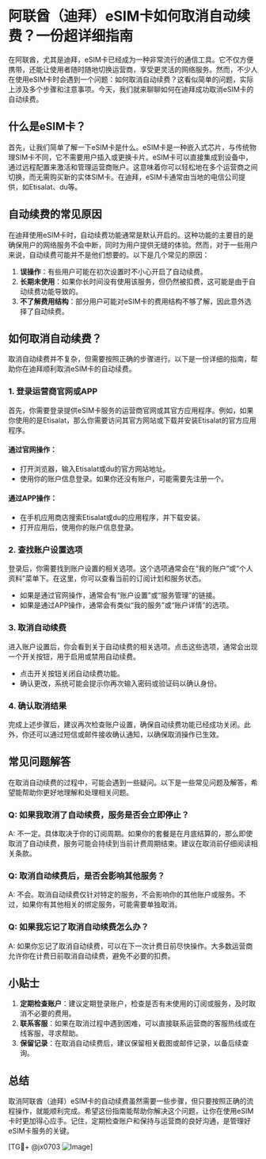 # 阿联酋（迪拜）eSIM卡如何取消自动续费？一份超详细指南

在阿联酋，尤其是迪拜，eSIM卡已经成为一种非常流行的通信工具。它不仅方便携带，还能让使用者随时随地切换运营商，享受更灵活的网络服务。然而，不少人在使用eSIM卡时会遇到一个问题：如何取消自动续费？这看似简单的问题，实际上涉及多个步骤和注意事项。今天，我们就来聊聊如何在迪拜成功取消eSIM卡的自动续费。

## 什么是eSIM卡？

首先，让我们简单了解一下eSIM卡是什么。eSIM卡是一种嵌入式芯片，与传统物理SIM卡不同，它不需要用户插入或更换卡片。eSIM卡可以直接集成到设备中，通过远程配置来激活和管理运营商账户。这意味着你可以轻松地在多个运营商之间切换，而无需购买新的实体SIM卡。在迪拜，eSIM卡通常由当地的电信公司提供，如Etisalat、du等。

## 自动续费的常见原因

在迪拜使用eSIM卡时，自动续费功能通常是默认开启的。这种功能的主要目的是确保用户的网络服务不会中断，同时为用户提供无缝的体验。然而，对于一些用户来说，自动续费可能并不是他们想要的。以下是几个常见的原因：

1. **误操作**：有些用户可能在初次设置时不小心开启了自动续费。
2. **长期未使用**：如果你长时间没有使用该服务，但仍然被扣费，这可能是由于自动续费功能导致的。
3. **不了解费用结构**：部分用户可能对eSIM卡的费用结构不够了解，因此意外选择了自动续费。

## 如何取消自动续费？

取消自动续费并不复杂，但需要按照正确的步骤进行。以下是一份详细的指南，帮助你在迪拜顺利取消eSIM卡的自动续费。

### 1. 登录运营商官网或APP

首先，你需要登录提供eSIM卡服务的运营商官网或其官方应用程序。例如，如果你使用的是Etisalat，那么你需要访问其官方网站或下载并安装Etisalat的官方应用程序。

#### 通过官网操作：
- 打开浏览器，输入Etisalat或du的官方网站地址。
- 使用你的账户信息登录。如果你还没有账户，可能需要先注册一个。

#### 通过APP操作：
- 在手机应用商店搜索Etisalat或du的应用程序，并下载安装。
- 打开应用后，使用你的账户信息登录。

### 2. 查找账户设置选项

登录后，你需要找到账户设置的相关选项。这个选项通常会在“我的账户”或“个人资料”菜单下。在这里，你可以查看当前的订阅计划和服务状态。

- 如果是通过官网操作，通常会有“账户设置”或“服务管理”的链接。
- 如果是通过APP操作，通常会有类似“我的服务”或“账户详情”的选项。

### 3. 取消自动续费

进入账户设置后，你会看到关于自动续费的相关选项。点击这些选项，通常会出现一个开关按钮，用于启用或禁用自动续费。

- 点击开关按钮关闭自动续费功能。
- 确认更改，系统可能会提示你再次输入密码或验证码以确认身份。

### 4. 确认取消结果

完成上述步骤后，建议再次检查账户设置，确保自动续费功能已经成功关闭。此外，你还可以通过短信或邮件接收确认通知，以确保取消操作已生效。

## 常见问题解答

在取消自动续费的过程中，可能会遇到一些疑问。以下是一些常见问题及解答，希望能帮助你更好地理解和处理相关问题。

### Q: 如果我取消了自动续费，服务是否会立即停止？
A: 不一定。具体取决于你的订阅周期。如果你的套餐是在月底结算的，那么即使取消了自动续费，服务可能会持续到当前计费周期结束。建议在取消前仔细阅读相关条款。

### Q: 取消自动续费后，是否会影响其他服务？
A: 不会。取消自动续费仅针对特定的服务，不会影响你的其他账户或服务。不过，如果你有其他相关的绑定服务，可能需要单独取消。

### Q: 如果我忘记了取消自动续费怎么办？
A: 如果你忘记了取消自动续费，可以在下一次计费日前尽快操作。大多数运营商允许你在计费日前取消自动续费，避免不必要的扣费。

## 小贴士

1. **定期检查账户**：建议定期登录账户，检查是否有未使用的订阅或服务，及时取消不必要的费用。
2. **联系客服**：如果在取消过程中遇到困难，可以直接联系运营商的客服热线或在线客服，寻求帮助。
3. **保留记录**：在取消自动续费后，建议保留相关截图或邮件记录，以备后续查询。

## 总结

取消阿联酋（迪拜）eSIM卡的自动续费虽然需要一些步骤，但只要按照正确的流程操作，就能顺利完成。希望这份指南能帮助你解决这个问题，让你在使用eSIM卡时更加得心应手。记住，定期检查账户和保持与运营商的良好沟通，是管理好eSIM卡服务的关键。

[TG💪+ @jx0703 ![Image](https://github.com/user-attachments/assets/dbca1d08-cadb-493c-b0ec-ad6f7a83f270)]